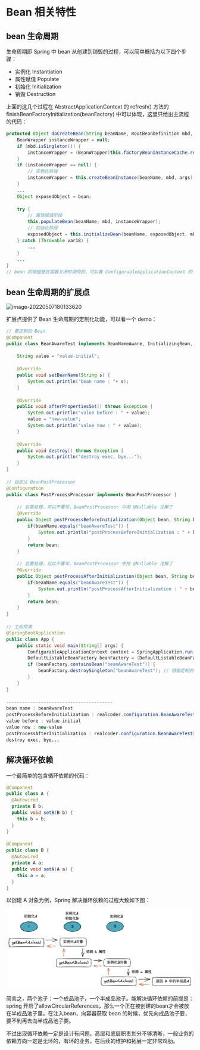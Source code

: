 # Bean 相关特性

## bean 生命周期

生命周期即 Spring 中 bean 从创建到销毁的过程，可以简单概括为以下四个步骤：

- 实例化 Instantiation
- 属性赋值 Populate
- 初始化 Initialization
- 销毁 Destruction

上面的这几个过程在 AbstractApplicationContext 的 refresh() 方法的 finishBeanFactoryInitialization(beanFactory) 中可以体现，这里只给出主流程的代码：

```java
protected Object doCreateBean(String beanName, RootBeanDefinition mbd, @Nullable Object[] args) throws BeanCreationException {
    BeanWrapper instanceWrapper = null;
    if (mbd.isSingleton()) {
        instanceWrapper = (BeanWrapper)this.factoryBeanInstanceCache.remove(beanName);
    }
    if (instanceWrapper == null) {
        // 实例化阶段
        instanceWrapper = this.createBeanInstance(beanName, mbd, args);
    }
    ...
    Object exposedObject = bean;

    try {
        // 属性赋值阶段
        this.populateBean(beanName, mbd, instanceWrapper);
        // 初始化阶段
        exposedObject = this.initializeBean(beanName, exposedObject, mbd);
    } catch (Throwable var18) {
        ...
    }
    ...
}
// bean 的销毁是在容器关闭时调用的，可以看 ConfigurableApplicationContext 的 close() 方法
```

## bean 生命周期的扩展点

![image-20220507180133620](../../image/image-20220507180133620.png)

扩展点提供了 Bean 生命周期的定制化功能，可以看一个 demo：

```java
// 要定制的 Bean
@Component
public class BeanAwareTest implements BeanNameAware, InitializingBean, DisposableBean {

    String value = "value-initial";

    @Override
    public void setBeanName(String s) {
        System.out.println("bean name : "+ s);
    }

    @Override
    public void afterPropertiesSet() throws Exception {
        System.out.println("value before : " + value);
        value = "new-value";
        System.out.println("value now : " + value);
    }

    @Override
    public void destroy() throws Exception {
        System.out.println("destroy exec, bye...");
    }
}

// 自定义 BeanPostProcessor
@Configuration
public class PostProcessProcessor implements BeanPostProcessor {

    // 前置处理，可以不覆写，BeanPostProcessor 中用 @Nullable 注解了
    @Override
    public Object postProcessBeforeInitialization(Object bean, String beanName) throws BeansException {
        if(beanName.equals("beanAwareTest")) {
            System.out.println("postProcessBeforeInitialization : " + bean);
        }
        return bean;
    }

    // 后置处理，可以不覆写，BeanPostProcessor 中用 @Nullable 注解了
    @Override
    public Object postProcessAfterInitialization(Object bean, String beanName) throws BeansException {
        if(beanName.equals("beanAwareTest")) {
            System.out.println("postProcessAfterInitialization : " + bean );
        }
        return bean;
    }
}

// 主应用类
@SpringBootApplication
public class App {
    public static void main(String[] args) {
        ConfigurableApplicationContext context = SpringApplication.run(App.class, args);
        DefaultListableBeanFactory beanFactory = (DefaultListableBeanFactory) context.getBeanFactory();
        if (beanFactory.containsBean("beanAwareTest")) {
            beanFactory.destroySingleton("beanAwareTest"); // 销毁定制的 bean
        }
    }
}

----------------------------------------
bean name : beanAwareTest
postProcessBeforeInitialization : realcoder.configuration.BeanAwareTest@4052274f
value before : value-initial
value now : new-value
postProcessAfterInitialization : realcoder.configuration.BeanAwareTest@4052274f
destroy exec, bye...
```

## 解决循环依赖

一个最简单的包含循环依赖的代码：

```java
@Component
public class A {
  @Autowired
  private B b;
  public void setB(B b) {
    this.b = b;
  }
}

@Component
public class B {
  @Autowired
  private A a;
  public void setA(A a) {
    this.a = a;
  }
}
```

以创建 A 对象为例，Spring 解决循环依赖的过程大致如下图：

<img src="../../../image/image-20220508173413358.png" alt="image-20220508173413358" style="zoom:70%;" />

简言之，两个池子：一个成品池子，一个半成品池子。能解决循环依赖的前提是：spring 开启了allowCircularReferences，那么一个正在被创建的bean才会被放在半成品池子里。在注入bean，向容器获取 bean 的时候，优先向成品池子要，要不到再去向半成品池子要。

不过出现循环依赖一定是设计有问题。高层和底层职责划分不够清晰，一般业务的依赖方向一定是无环的，有环的业务，在后续的维护和拓展一定非常鸡肋。